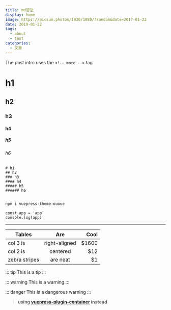 ```yaml
---
title: md语法
display: home
image: https://picsum.photos/1920/1080/?random&date=2017-01-22
date: 2019-01-22
tags: 
  - about
  - test
categories:
  - 文章
--- 
```


The post intro uses the `<!-- more -->` tag

<!-- more -->

# h1
## h2
### h3
#### h4
##### h5
###### h6

```
# h1
## h2
### h3
#### h4
##### h5
###### h6
```

``` sh

npm i vuepress-theme-ououe
```

``` js{2}
const app = 'app'
console.log(app)
```

---

| Tables        | Are           | Cool  |
| ------------- |:-------------:| -----:|
| col 3 is      | right-aligned | $1600 |
| col 2 is      | centered      |   $12 |
| zebra stripes | are neat      |    $1 |


::: tip
This is a tip
:::

::: warning
This is a warning
:::

::: danger
This is a dangerous warning
:::

> **using [vuepress-plugin-container](https://vuepress.github.io/zh/plugins/container/) instead**